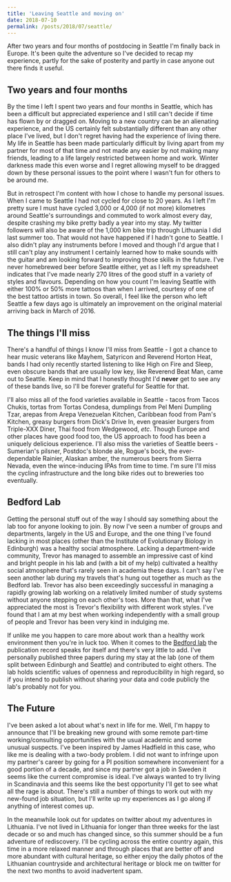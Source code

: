 ```yaml
---
title: 'Leaving Seattle and moving on'
date: 2018-07-10
permalink: /posts/2018/07/seattle/
---
```


After two years and four months of postdocing in Seattle I'm finally back in Europe.
It's been quite the adventure so I've decided to recap my experience, partly for the sake of posterity and partly in case anyone out there finds it useful.


Two years and four months
----
By the time I left I spent two years and four months in Seattle, which has been a difficult but appreciated experience and I still can't decide if time has flown by or dragged on.
Moving to a new country can be an alienating experience, and the US certainly felt substantially different than any other place I've lived, but I don't regret having had the experience of living there.
My life in Seattle has been made particularly difficult by living apart from my partner for most of that time and not made any easier by not making many friends, leading to a life largely restricted between home and work.
Winter darkness made this even worse and I regret allowing myself to be dragged down by these personal issues to the point where I wasn't fun for others to be around me.

But in retrospect I'm content with how I chose to handle my personal issues.
When I came to Seattle I had not cycled for close to 20 years.
As I left I'm pretty sure I must have cycled 3,000 or 4,000 (if not more) kilometres around Seattle's surroundings and commuted to work almost every day, despite crashing my bike pretty badly a year into my stay.
My twitter followers will also be aware of the 1,000 km bike trip through Lithuania I did last summer too.
That would not have happened if I hadn't gone to Seattle.
I also didn't play any instruments before I moved and though I'd argue that I still can't play any instrument I certainly learned how to make sounds with the guitar and am looking forward to improving those skills in the future.
I've never homebrewed beer before Seattle either, yet as I left my spreadsheet indicates that I've made nearly 270 litres of the good stuff in a variety of styles and flavours.
Depending on how you count I'm leaving Seattle with either 100% or 50% more tattoos than when I arrived, courtesy of one of the best tattoo artists in town.
So overall, I feel like the person who left Seattle a few days ago is ultimately an improvement on the original material arriving back in March of 2016.


The things I'll miss
----
There's a handful of things I know I'll miss from Seattle - I got a chance to hear music veterans like Mayhem, Satyricon and Reverend Horton Heat, bands I had only recently started listening to like High on Fire and Sleep, even obscure bands that are usually low key, like Reverend Beat Man, came out to Seattle.
Keep in mind that I honestly thought I'd **never** get to see any of these bands live, so I'll be forever grateful for Seattle for that.

I'll also miss all of the food varieties available in Seattle - tacos from Tacos Chukis, tortas from Tortas Condesa, dumplings from Pel Meni Dumpling Tzar, arepas from Arepa Venezuelan Kitchen, Caribbean food from Pam's Kitchen, greasy burgers from Dick's Drive In, even greasier burgers from Triple-XXX Diner, Thai food from Wedgewood, _etc_.
Though Europe and other places have good food too, the US approach to food has been a uniquely delicious experience.
I'll also miss the varieties of Seattle beers - Sumerian's pilsner, Postdoc's blonde ale, Rogue's bock, the ever-dependable Rainier, Alaskan amber, the numerous beers from Sierra Nevada, even the wince-inducing IPAs from time to time.
I'm sure I'll miss the cycling infrastructure and the long bike rides out to breweries too eventually.


Bedford Lab
----
Getting the personal stuff out of the way I should say something about the lab too for anyone looking to join.
By now I've seen a number of groups and departments, largely in the US and Europe, and the one thing I've found lacking in most places (other than the Institute of Evolutionary Biology in Edinburgh) was a healthy social atmosphere.
Lacking a department-wide community, Trevor has managed to assemble an impressive cast of kind and bright people in his lab and (with a bit of my help) cultivated a healthy social atmosphere that's rarely seen in academia these days.
I can't say I've seen another lab during my travels that's hung out together as much as the Bedford lab.
Trevor has also been exceedingly successful in managing a rapidly growing lab working on a relatively limited number of study systems without anyone stepping on each other's toes.
More than that, what I've appreciated the most is Trevor's flexibility with different work styles.
I've found that I am at my best when working independently with a small group of people and Trevor has been very kind in indulging me.

If unlike me you happen to care more about work than a healthy work environment then you're in luck too.
When it comes to the [Bedford lab](http://bedford.io/papers/) the publication record speaks for itself and there's very little to add.
I've personally published three papers during my stay at the lab (one of them split between Edinburgh and Seattle) and contributed to eight others.
The lab holds scientific values of openness and reproducibility in high regard, so if you intend to publish without sharing your data and code publicly the lab's probably not for you.


The Future
----
I've been asked a lot about what's next in life for me.
Well, I'm happy to announce that I'll be breaking new ground with some remote part-time working/consulting opportunities with the usual academic and some unusual suspects.
I've been inspired by James Hadfield in this case, who like me is dealing with a two-body problem.
I did not want to infringe upon my partner's career by going for a PI position somewhere inconvenient for a good portion of a decade, and since my partner got a job in Sweden it seems like the current compromise is ideal.
I've always wanted to try living in Scandinavia and this seems like the best opportunity I'll get to see what all the rage is about.
There's still a number of things to work out with my new-found job situation, but I'll write up my experiences as I go along if anything of interest comes up.

In the meanwhile look out for updates on twitter about my adventures in Lithuania.
I've not lived in Lithuania for longer than three weeks for the last decade or so and much has changed since, so this summer should be a fun adventure of rediscovery.
I'll be cycling across the entire country again, this time in a more relaxed manner and through places that are better off and more abundant with cultural heritage, so either enjoy the daily photos of the Lithuanian countryside and architectural heritage or block me on twitter for the next two months to avoid inadvertent spam.
